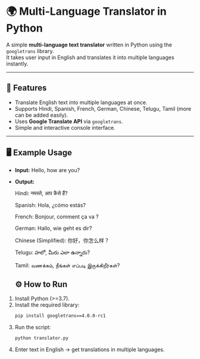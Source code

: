 # 🌍 Multi-Language Translator in Python  

A simple **multi-language text translator** written in Python using the `googletrans` library.  
It takes user input in English and translates it into multiple languages instantly.  

---

## 🚀 Features
- Translate English text into multiple languages at once.  
- Supports Hindi, Spanish, French, German, Chinese, Telugu, Tamil (more can be added easily).  
- Uses **Google Translate API** via `googletrans`.  
- Simple and interactive console interface.  

---

## 🖥️ Example Usage
- **Input:** Hello, how are you?
  
- **Output:**
  
  Hindi: नमस्ते, आप कैसे हैं?
  
  Spanish: Hola, ¿cómo estás?
  
  French: Bonjour, comment ça va ?
  
  German: Hallo, wie geht es dir?
  
  Chinese (Simplified): 你好，你怎么样？
  
  Telugu: హలో, మీరు ఎలా ఉన్నారు?
  
  Tamil: வணக்கம், நீங்கள் எப்படி இருக்கிறீர்கள்?

  ## ⚙️ How to Run
1. Install Python (>=3.7).  
2. Install the required library:  
   ```bash
   pip install googletrans==4.0.0-rc1
3. Run the script:
   ```bash
   python translator.py
4. Enter text in English → get translations in multiple languages.   
   

  

